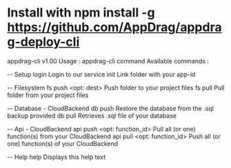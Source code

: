 # Install with npm install -g https://github.com/AppDrag/appdrag-deploy-cli
appdrag-cli v1.00
Usage  : appdrag-cli command <args>
Available commands :

-- Setup
   login 					                    Login to our service
   init 	    <app-id> 			            Link folder with your app-id

-- Filesystem
   fs push  	<folder-to-push> <opt: dest>	Push folder to your project files
   fs pull  	<source-folder> 		        Pull folder from your project files

-- Database - CloudBackend
   db push  	<sql-file> 			            Restore the database from the .sql backup provided
   db pull  					                Retrieves .sql file of your database

-- Api - CloudBackend
   api push  	<opt: function_id>		        Pull all (or one) function(s) from your CloudBackend
   api pull  	<opt: function_id>		        Push all (or one) function(s) of your CloudBackend

-- Help
   help  					                    Displays this help text
